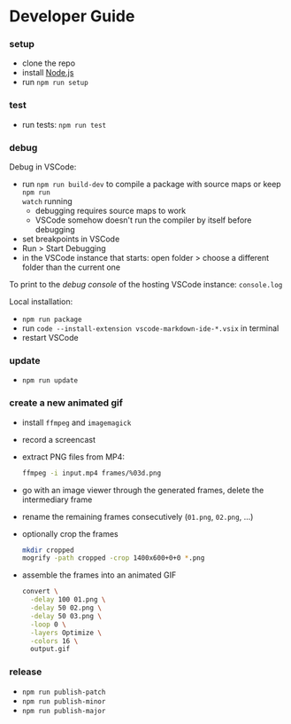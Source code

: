# Developer Guide

### setup

- clone the repo
- install [Node.js](https://nodejs.org)
- run <code type="npm/script-call">npm run setup</code>

### test

- run tests: <code type="npm/script-call">npm run test</code>

### debug

Debug in VSCode:

- run <code type="npm/script-call">npm run build-dev</code> to compile a package
  with source maps or keep <code type="npm/script-call">npm run watch</code>
  running
  - debugging requires source maps to work
  - VSCode somehow doesn't run the compiler by itself before debugging
- set breakpoints in VSCode
- Run > Start Debugging
- in the VSCode instance that starts: open folder > choose a different folder
  than the current one

To print to the _debug console_ of the hosting VSCode instance: `console.log`

Local installation:

- <code type="npm/script-call">npm run package</code>
- run `code --install-extension vscode-markdown-ide-*.vsix` in terminal
- restart VSCode

### update

- <code type="npm/script-call">npm run update</code>

### create a new animated gif

- install `ffmpeg` and `imagemagick`
- record a screencast
- extract PNG files from MP4:

  ```bash
  ffmpeg -i input.mp4 frames/%03d.png
  ```
- go with an image viewer through the generated frames, delete the intermediary
  frame
- rename the remaining frames consecutively (`01.png`, `02.png`, ...)
- optionally crop the frames

  ```bash
  mkdir cropped
  mogrify -path cropped -crop 1400x600+0+0 *.png
  ```
- assemble the frames into an animated GIF

  ```bash
  convert \
    -delay 100 01.png \
    -delay 50 02.png \
    -delay 50 03.png \
    -loop 0 \
    -layers Optimize \
    -colors 16 \
    output.gif
  ```

### release

- <code type="npm/script-call">npm run publish-patch</code>
- <code type="npm/script-call">npm run publish-minor</code>
- <code type="npm/script-call">npm run publish-major</code>
